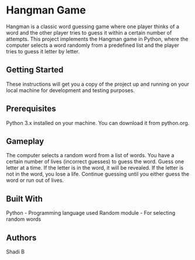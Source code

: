 # Hangman Game
Hangman is a classic word guessing game where one player thinks of a word and the other player tries to guess it within a certain number of attempts. This project implements the Hangman game in Python, where the computer selects a word randomly from a predefined list and the player tries to guess it letter by letter.

## Getting Started
These instructions will get you a copy of the project up and running on your local machine for development and testing purposes.

## Prerequisites
Python 3.x installed on your machine. You can download it from python.org.

## Gameplay
The computer selects a random word from a list of words.
You have a certain number of lives (incorrect guesses) to guess the word.
Guess one letter at a time.
If the letter is in the word, it will be revealed.
If the letter is not in the word, you lose a life.
Continue guessing until you either guess the word or run out of lives.

## Built With
Python - Programming language used
Random module - For selecting random words

## Authors
Shadi B

